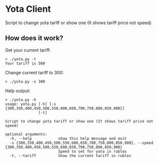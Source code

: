 # Yota Client

Script to change yota tariff or show one (It shows tariff price not speed)

## How does it work?

Get your current tariff:

```
> ./yota.py -t
Your tariff is 500
```

Сhange current tariff to 300:

```
> ./yota.py -s 300
```

Help output:

```
> ./yota.py -h
usage: yota.py [-h] [-s {300,350,400,450,500,550,600,650,700,750,800,850,900}]
               [-t]
 
Script to change yota tariff or show one (It shows tariff price not speed)
 
optional arguments:
  -h, --help            show this help message and exit
  -s {300,350,400,450,500,550,600,650,700,750,800,850,900}, --speed {300,350,400,450,500,550,600,650,700,750,800,850,900}
                        Speed to set for yota in rubles
  -t, --tariff          Show the current tariff in rubles
```
